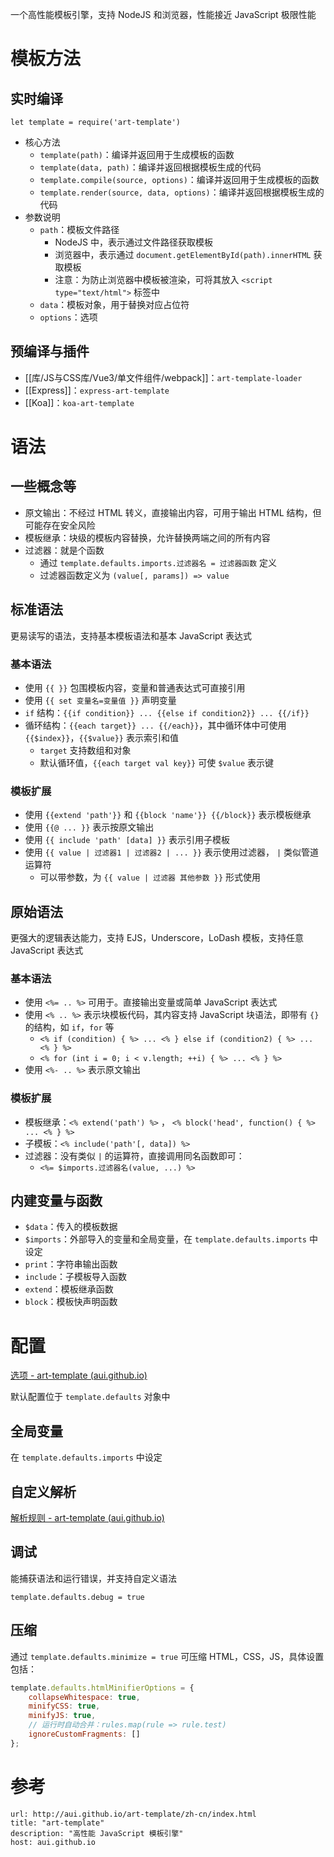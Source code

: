 一个高性能模板引擎，支持 NodeJS 和浏览器，性能接近 JavaScript 极限性能
# 模板方法

## 实时编译

`let template = require('art-template')`
- 核心方法
	- `template(path)`：编译并返回用于生成模板的函数
	- `template(data, path)`：编译并返回根据模板生成的代码
	- `template.compile(source, options)`：编译并返回用于生成模板的函数
	- `template.render(source, data, options)`：编译并返回根据模板生成的代码
- 参数说明
	- `path`：模板文件路径
		- NodeJS 中，表示通过文件路径获取模板
		- 浏览器中，表示通过 `document.getElementById(path).innerHTML` 获取模板
		- 注意：为防止浏览器中模板被渲染，可将其放入 `<script type="text/html">` 标签中
	- `data`：模板对象，用于替换对应占位符
	- `options`：选项

## 预编译与插件

- [[库/JS与CSS库/Vue3/单文件组件/webpack]]：`art-template-loader`
- [[Express]]：`express-art-template`
- [[Koa]]：`koa-art-template`
 
# 语法

## 一些概念等

- 原文输出：不经过 HTML 转义，直接输出内容，可用于输出 HTML 结构，但可能存在安全风险
- 模板继承：块级的模板内容替换，允许替换两端之间的所有内容
- 过滤器：就是个函数
	- 通过 `template.defaults.imports.过滤器名 = 过滤器函数` 定义
	- 过滤器函数定义为 `(value[, params]) => value`

## 标准语法

更易读写的语法，支持基本模板语法和基本 JavaScript 表达式

### 基本语法

- 使用 `{{ }}` 包围模板内容，变量和普通表达式可直接引用
- 使用 `{{ set 变量名=变量值 }}` 声明变量
- `if` 结构：`{{if condition}} ... {{else if condition2}} ... {{/if}}`
- 循环结构：`{{each target}} ... {{/each}}`，其中循环体中可使用 `{{$index}}`，`{{$value}}` 表示索引和值
	- `target` 支持数组和对象
	- 默认循环值，`{{each target val key}}` 可使 `$value` 表示键

### 模板扩展

- 使用 `{{extend 'path'}}`  和 `{{block 'name'}} {{/block}}` 表示模板继承
- 使用 `{{@ ... }}` 表示按原文输出
- 使用 `{{ include 'path' [data] }}` 表示引用子模板
- 使用 `{{ value | 过滤器1 | 过滤器2 | ... }}` 表示使用过滤器， `|` 类似管道运算符
	- 可以带参数，为 `{{ value | 过滤器 其他参数 }}` 形式使用

## 原始语法

更强大的逻辑表达能力，支持 EJS，Underscore，LoDash 模板，支持任意 JavaScript 表达式

### 基本语法

- 使用 `<%= .. %>` 可用于。直接输出变量或简单 JavaScript 表达式
- 使用 `<% .. %>` 表示块模板代码，其内容支持 JavaScript 块语法，即带有 `{}` 的结构，如 `if`，`for` 等
	- `<% if (condition) { %> ... <% } else if (condition2) { %> ... <% } %>`
	- `<% for (int i = 0; i < v.length; ++i) { %> ... <% } %>`
- 使用 `<%- .. %>` 表示原文输出

### 模板扩展

- 模板继承：`<% extend('path') %>` ， `<% block('head', function() { %> ... <% } %>`
- 子模板：`<% include('path'[, data]) %>`
- 过滤器：没有类似 `|` 的运算符，直接调用同名函数即可：
	- `<%= $imports.过滤器名(value, ...) %>`

## 内建变量与函数

- `$data`：传入的模板数据
- `$imports`：外部导入的变量和全局变量，在 `template.defaults.imports` 中设定
- `print`：字符串输出函数
- `include`：子模板导入函数
- `extend`：模板继承函数
- `block`：模板快声明函数

# 配置

[选项 - art-template (aui.github.io)](http://aui.github.io/art-template/zh-cn/docs/options.html)

默认配置位于 `template.defaults` 对象中

## 全局变量

在 `template.defaults.imports` 中设定

## 自定义解析

[解析规则 - art-template (aui.github.io)](http://aui.github.io/art-template/zh-cn/docs/rules.html)

## 调试

能捕获语法和运行错误，并支持自定义语法

`template.defaults.debug = true`

## 压缩

通过 `template.defaults.minimize = true` 可压缩 HTML，CSS，JS，具体设置包括：

```javascript
template.defaults.htmlMinifierOptions = {
	collapseWhitespace: true,
    minifyCSS: true,
    minifyJS: true,
    // 运行时自动合并：rules.map(rule => rule.test)
    ignoreCustomFragments: []
};
```
# 参考

```cardlink
url: http://aui.github.io/art-template/zh-cn/index.html
title: "art-template"
description: "高性能 JavaScript 模板引擎"
host: aui.github.io
```
